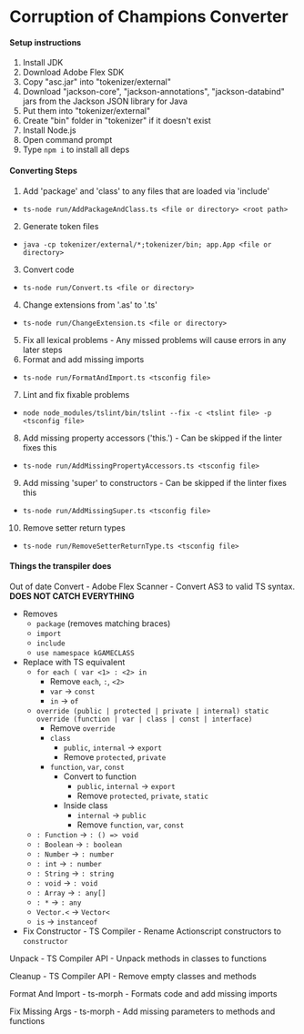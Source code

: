 ﻿# Corruption of Champions Converter

#### Setup instructions

1. Install JDK
2. Download Adobe Flex SDK
3. Copy "asc.jar" into "tokenizer/external"
4. Download "jackson-core", "jackson-annotations", "jackson-databind" jars from the Jackson JSON library for Java
5. Put them into "tokenizer/external"
6. Create "bin" folder in "tokenizer" if it doesn't exist
7. Install Node.js
8. Open command prompt
9. Type `npm i` to install all deps

#### Converting Steps
1. Add 'package' and 'class' to any files that are loaded via 'include'
 - `ts-node run/AddPackageAndClass.ts <file or directory> <root path>`
2. Generate token files
 - `java -cp tokenizer/external/*;tokenizer/bin; app.App <file or directory>`
3. Convert code
 - `ts-node run/Convert.ts <file or directory>`
4. Change extensions from '.as' to '.ts'
 - `ts-node run/ChangeExtension.ts <file or directory>`
5. Fix all lexical problems - Any missed problems will cause errors in any later steps
6. Format and add missing imports
 - `ts-node run/FormatAndImport.ts <tsconfig file>`
7. Lint and fix fixable problems
 - `node node_modules/tslint/bin/tslint --fix -c <tslint file> -p <tsconfig file>`
8. Add missing property accessors ('this.') - Can be skipped if the linter fixes this
 - `ts-node run/AddMissingPropertyAccessors.ts <tsconfig file>`
9. Add missing 'super' to constructors - Can be skipped if the linter fixes this
 - `ts-node run/AddMissingSuper.ts <tsconfig file>`
10. Remove setter return types
 - `ts-node run/RemoveSetterReturnType.ts <tsconfig file>`

#### Things the transpiler does
Out of date
Convert - Adobe Flex Scanner - Convert AS3 to valid TS syntax. **DOES NOT CATCH EVERYTHING**
- Removes
    - `package` (removes matching braces)
    - `import`
    - `include`
    - `use namespace kGAMECLASS`
- Replace with TS equivalent
    - `for each ( var <1> : <2> in`
        - Remove `each`, `:`, `<2>`
        - `var` -> `const`
        - `in` -> `of`
    - `override (public | protected | private | internal) static override (function | var | class | const | interface)`
        - Remove `override`
        - `class`
            - `public`, `internal` -> `export`
            - Remove `protected`, `private`
        - `function`, `var`, `const`
            - Convert to function
                - `public`, `internal` -> `export`
                - Remove `protected`, `private`, `static`
            - Inside class
                - `internal` -> `public`
                - Remove `function`, `var`, `const`
    - `: Function` -> `: () => void`
    - `: Boolean` -> `: boolean`
    - `: Number` -> `: number`
    - `: int` -> `: number`
    - `: String` -> `: string`
    - `: void` -> `: void`
    - `: Array` -> `: any[]`
    - `: *` -> `: any`
    - `Vector.<` -> `Vector<`
    - `is` -> ` instanceof `
- Fix Constructor - TS Compiler - Rename Actionscript constructors to `constructor`

Unpack - TS Compiler API - Unpack methods in classes to functions

Cleanup - TS Compiler API - Remove empty classes and methods

Format And Import - ts-morph - Formats code and add missing imports

Fix Missing Args - ts-morph - Add missing parameters to methods and functions
